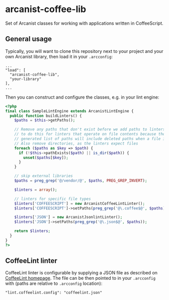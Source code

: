 arcanist-coffee-lib
===================

Set of Arcanist classes for working with applications written in CoffeeScript.

## General usage

Typically, you will want to clone this repository next to your project and your
own Arcanist library, then load it in your `.arcconfig`:

```
...
"load": [
  "arcanist-coffee-lib",
  "your-library"
],
...
```

Then you can construct and configure the classes, e.g. in your lint engine:

```php
<?php
final class SampleLintEngine extends ArcanistLintEngine {
  public function buildLinters() {
    $paths = $this->getPaths();

    // Remove any paths that don't exist before we add paths to linters. We want
    // to do this for linters that operate on file contents because the
    // generated list of paths will include deleted paths when a file is removed.
    // Also remove directories, as the linters expect files
    foreach ($paths as $key => $path) {
      if (!$this->pathExists($path) || is_dir($path)) {
        unset($paths[$key]);
      }
    }

    // skip external libraries
    $paths = preg_grep('@/vendor/@', $paths, PREG_GREP_INVERT);

    $linters = array();

    // linters for specific file types
    $linters['COFFEESCRIPT'] = new ArcanistCoffeeLintLinter();
    $linters['COFFEESCRIPT']->setPaths(preg_grep('@\.coffee$@', $paths));

    $linters['JSON'] = new ArcanistJsonlintLinter();
    $linters['JSON']->setPaths(preg_grep('@\.json$@', $paths));

    return $linters;
  }
}
?>
```

## CoffeeLint linter

CoffeeLint linter is configurable by supplying a JSON file as described on
[CoffeeLint homepage](http://www.coffeelint.org/). The file can be then pointed
to in your `.arcconfig` with (paths are relative to `.arcconfig` location):

```
"lint.coffeelint.config": "coffeelint.json"
```

